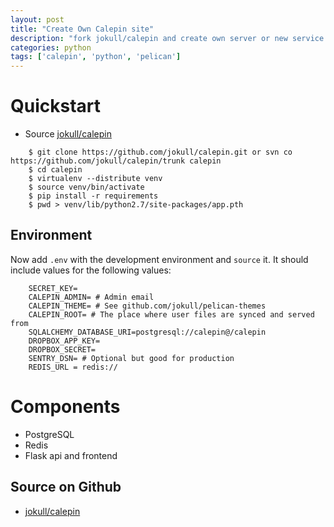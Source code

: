 ```yaml
---
layout: post
title: "Create Own Calepin site"
description: "fork jokull/calepin and create own server or new service like calepin.co"
categories: python
tags: ['calepin', 'python', 'pelican']
---
```


Quickstart
==========
- Source [jokull/calepin](https://github.com/jokull/calepin)

~~~shell
    $ git clone https://github.com/jokull/calepin.git or svn co https://github.com/jokull/calepin/trunk calepin
    $ cd calepin
    $ virtualenv --distribute venv
    $ source venv/bin/activate
    $ pip install -r requirements
    $ pwd > venv/lib/python2.7/site-packages/app.pth
~~~

Environment
-----------

Now add `.env` with the development environment and `source` it. It should include values for the following values:

~~~shell
    SECRET_KEY=
    CALEPIN_ADMIN= # Admin email
    CALEPIN_THEME= # See github.com/jokull/pelican-themes
    CALEPIN_ROOT= # The place where user files are synced and served from
    SQLALCHEMY_DATABASE_URI=postgresql://calepin@/calepin
    DROPBOX_APP_KEY=
    DROPBOX_SECRET=
    SENTRY_DSN= # Optional but good for production
    REDIS_URL = redis://
~~~

Components
==========

  + PostgreSQL
  + Redis
  + Flask api and frontend
  
## Source on Github

- [jokull/calepin](https://github.com/jokull/calepin)
